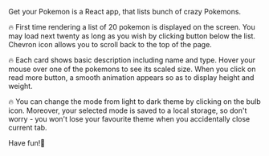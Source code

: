 Get your Pokemon is a React app, that lists bunch of crazy Pokemons.

🔥 First time rendering a list of 20 pokemon is displayed on the screen. You may load next twenty as long as you wish by clicking button below the list. Chevron icon allows you to scroll back to the top of the page.

🔥 Each card shows basic description including name and type. Hover your mouse over one of the pokemons to see its scaled size. When you click on read more button, a smooth animation appears so as to display height and weight.

🔥 You can change the mode from light to dark theme by clicking on the bulb icon. Moreover, your selected mode is saved to a local storage, so don't worry - you won't lose your favourite theme when you accidentally close current tab.

Have fun!🥳
